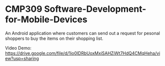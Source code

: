 # CMP309 Software-Development-for-Mobile-Devices
 An Android application where customers can send out a request for pesonal shoppers to buy the items on their shopping list.

Video Demo:
https://drive.google.com/file/d/1io0IDRbUoxMxiSAHZiWt7HdQ4CMqHeha/view?usp=sharing
